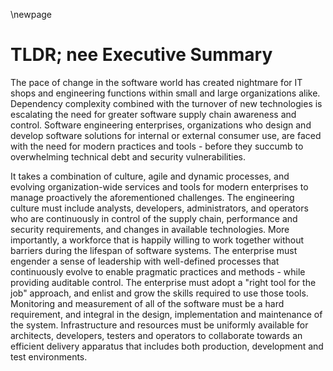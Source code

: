 \newpage

# TLDR; nee Executive Summary

The pace of change in the software world has created nightmare for IT shops and engineering functions within small and large organizations alike.  Dependency complexity combined with the turnover of new technologies is escalating the need for greater software supply chain awareness and control.  Software engineering enterprises, organizations who design and develop software solutions for internal or external consumer use, are faced with the need for modern practices and tools - before they succumb to overwhelming technical debt and security vulnerabilities.

It takes a combination of culture, agile and dynamic processes, and evolving organization-wide services and tools for modern enterprises to manage proactively the aforementioned challenges.  The engineering culture must include analysts, developers, administrators, and operators who are continuously in control of the supply chain, performance and security requirements, and changes in available technologies.  More importantly, a workforce that is happily willing to work together without barriers during the lifespan of software systems.  The enterprise must engender a sense of leadership with well-defined processes that continuously evolve to enable pragmatic practices and methods - while providing auditable control.  The enterprise must adopt a "right tool for the job" approach, and enlist and grow the skills required to use those tools.  Monitoring and measurement of all of the software must be a hard requirement, and integral in the design, implementation and maintenance of the system.  Infrastructure and resources must be uniformly available for architects, developers, testers and operators to collaborate towards an efficient delivery apparatus that includes both production, development and test environments.
